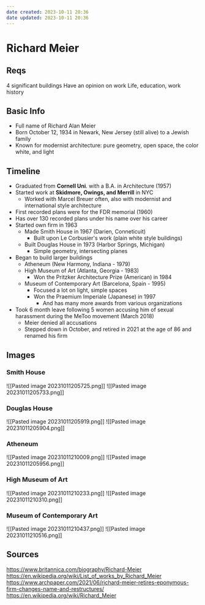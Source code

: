 ```yaml
---
date created: 2023-10-11 20:36
date updated: 2023-10-11 20:36
---
```


# Richard Meier

## Reqs

4 significant buildings
Have an opinion on work
Life, education, work history

## Basic Info

- Full name of Richard Alan Meier
- Born October 12, 1934 in Newark, New Jersey (still alive) to a Jewish family
- Known for modernist architecture: pure geometry, open space, the color white, and light

## Timeline

- Graduated from **Cornell Uni**. with a B.A. in Architecture (1957)
- Started work at **Skidmore, Owings, and Merrill** in NYC
	- Worked with Marcel Breuer often, also with modernist and international style architecture
- First recorded plans were for the FDR memorial (1960)
- Has over 130 recorded plans under his name over his career
- Started own firm in 1963
	- Made Smith House in 1967 (Darien, Conneticuit)
		- Built upon Le Corbusier's work (plain white style buildings)
	- Built Douglas House in 1973 (Harbor Springs, Michigan)
		- Simple geometry, intersecting planes
- Began to build larger buildings
	- Atheneum (New Harmony, Indiana - 1979)
	- High Museum of Art (Atlanta, Georgia - 1983)
		- Won the Pritzker Architecture Prize (American) in 1984
	- Museum of Contemporary Art (Barcelona, Spain - 1995)
		- Focused a lot on light, simple spaces
		- Won the Praemium Imperiale (Japanese) in 1997
			- And has many more awards from various organizations
- Took 6 month leave following 5 women accusing him of sexual harassment during the MeToo movement (March 2018)
	- Meier denied all accusations
	- Stepped down in October, and retired in 2021 at the age of 86 and renamed his firm

## Images
### Smith House
![[Pasted image 20231011205725.png]]
![[Pasted image 20231011205733.png]]

### Douglas House

![[Pasted image 20231011205919.png]]
![[Pasted image 20231011205904.png]]

### Atheneum

![[Pasted image 20231011210009.png]]
![[Pasted image 20231011205956.png]]

### High Museum of Art

![[Pasted image 20231011210233.png]]
![[Pasted image 20231011210310.png]]

### Museum of Contemporary Art

![[Pasted image 20231011210437.png]]
![[Pasted image 20231011210516.png]]

## Sources

https://www.britannica.com/biography/Richard-Meier
https://en.wikipedia.org/wiki/List_of_works_by_Richard_Meier
https://www.archpaper.com/2021/06/richard-meier-retires-eponymous-firm-changes-name-and-restructures/
https://en.wikipedia.org/wiki/Richard_Meier
